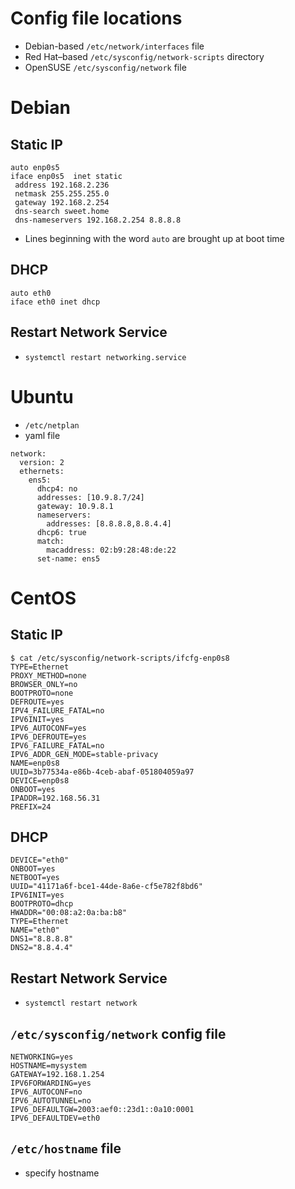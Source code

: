 # Config file locations
- Debian-based `/etc/network/interfaces` file
- Red Hat–based `/etc/sysconfig/network-scripts` directory
- OpenSUSE `/etc/sysconfig/network` file

# Debian
## Static IP
```
auto enp0s5
iface enp0s5  inet static
 address 192.168.2.236
 netmask 255.255.255.0
 gateway 192.168.2.254
 dns-search sweet.home
 dns-nameservers 192.168.2.254 8.8.8.8
```
- Lines beginning with the word `auto` are brought up at boot time
## DHCP
```
auto eth0
iface eth0 inet dhcp
```
## Restart Network Service
- `systemctl restart networking.service`

# Ubuntu
- `/etc/netplan`
- yaml file
```
network:
  version: 2
  ethernets:
    ens5:
      dhcp4: no
      addresses: [10.9.8.7/24]
      gateway: 10.9.8.1
      nameservers:
        addresses: [8.8.8.8,8.8.4.4]
      dhcp6: true
      match:
        macaddress: 02:b9:28:48:de:22
      set-name: ens5
```

# CentOS
## Static IP
```
$ cat /etc/sysconfig/network-scripts/ifcfg-enp0s8
TYPE=Ethernet
PROXY_METHOD=none
BROWSER_ONLY=no
BOOTPROTO=none
DEFROUTE=yes
IPV4_FAILURE_FATAL=no
IPV6INIT=yes
IPV6_AUTOCONF=yes
IPV6_DEFROUTE=yes
IPV6_FAILURE_FATAL=no
IPV6_ADDR_GEN_MODE=stable-privacy
NAME=enp0s8
UUID=3b77534a-e86b-4ceb-abaf-051804059a97
DEVICE=enp0s8
ONBOOT=yes
IPADDR=192.168.56.31
PREFIX=24
```
## DHCP
```
DEVICE="eth0"
ONBOOT=yes
NETBOOT=yes
UUID="41171a6f-bce1-44de-8a6e-cf5e782f8bd6"
IPV6INIT=yes
BOOTPROTO=dhcp
HWADDR="00:08:a2:0a:ba:b8"
TYPE=Ethernet
NAME="eth0"
DNS1="8.8.8.8"
DNS2="8.8.4.4"
```
## Restart Network Service
- `systemctl restart network`

## `/etc/sysconfig/network` config file
```
NETWORKING=yes
HOSTNAME=mysystem
GATEWAY=192.168.1.254
IPV6FORWARDING=yes
IPV6_AUTOCONF=no
IPV6_AUTOTUNNEL=no
IPV6_DEFAULTGW=2003:aef0::23d1::0a10:0001
IPV6_DEFAULTDEV=eth0
```
## `/etc/hostname` file
- specify hostname
